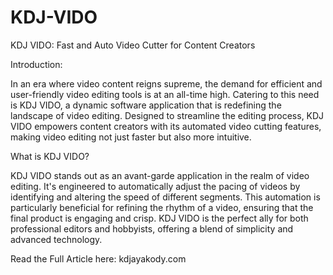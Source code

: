 # KDJ-VIDO
KDJ VIDO: Fast and Auto Video Cutter for Content Creators

Introduction:

In an era where video content reigns supreme, the demand for efficient and user-friendly video editing tools is at an all-time high. Catering to this need is KDJ VIDO, a dynamic software application that is redefining the landscape of video editing. Designed to streamline the editing process, KDJ VIDO empowers content creators with its automated video cutting features, making video editing not just faster but also more intuitive.

What is KDJ VIDO?

KDJ VIDO stands out as an avant-garde application in the realm of video editing. It's engineered to automatically adjust the pacing of videos by identifying and altering the speed of different segments. This automation is particularly beneficial for refining the rhythm of a video, ensuring that the final product is engaging and crisp. KDJ VIDO is the perfect ally for both professional editors and hobbyists, offering a blend of simplicity and advanced technology.

Read the Full Article here: kdjayakody.com
